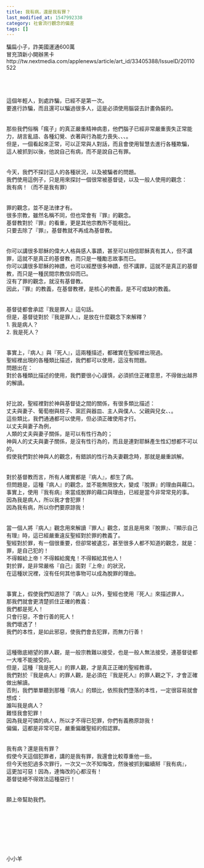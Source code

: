 ```yaml
---
title: 我有病，還是我有罪？
last_modified_at: 1547992338
category: 社會流行觀念的偏差
tags: []
---
```


<p>騙扁小子，詐美國運通600萬<br/>冒充頂新小開辦黑卡<br/>http://tw.nextmedia.com/applenews/article/art_id/33405388/IssueID/20110522<br/><br/><!--more--><br/><br/><br/>這個年輕人，到處詐騙，已經不是第一次。<br/>要進行詐騙，而且還可以騙過很多人，這是必須使用腦袋去計畫偽裝的。<br/><br/><br/>那些我們俗稱「瘋子」的真正嚴重精神病患，他們腦子已經非常嚴重喪失正常能力，胡言亂語、各種幻覺、衣著與行為能力喪失、、、。<br/>但是，一個看起來正常，可以正常與人對話，而且會使用智慧去進行各種欺騙，<br/>這人被抓到以後，他說自己有病，而不是說自己有罪。<br/><br/><br/>今天，我們不探討這人的各種狀況，以及被騙者的問題。<br/>我們使用這例子，只是用來探討一個很常被基督徒，以及一般人使用的觀念：<br/>我有病！（而不是我有罪）<br/><br/><br/>罪的觀念，並不是法律才有。<br/>很多宗教，雖然名稱不同，但也常會有『罪』的觀念。<br/>基督教對於『罪』的看重，更是其他宗教所不能相比。<br/>只要去除了『罪』，基督教就不再成為基督教。<br/><br/><br/>你可以講很多耶穌的偉大人格與感人事蹟，甚至可以相信耶穌真有其人，但不講罪，這就不是真正的基督教，而只是一種勵志故事而已。<br/>你可以講很多耶穌的神蹟，也可以經歷很多神蹟，但不講罪，這就不是真正的基督教，而只是一種民間宗教信仰而已。<br/>沒有了罪的觀念，就沒有基督教。<br/>因此，『罪』的教義，在基督教裡，是核心的教義，是不可或缺的教義。<br/><br/><br/>基督徒都會承認『我是罪人』這句話。<br/>但是，基督徒對於『我是罪人』，是放在什麼觀念下來解釋？<br/>1.	我是病人？<br/>2.	我是死人？<br/><br/><br/>事實上，『病人』與『死人』，這兩種描述，都確實在聖經裡出現過。<br/>聖經裡出現的各種類比描述，我們都可以使用，這沒有問題。<br/>問題出在：<br/>對於各種類比描述的使用，我們要很小心謹慎，必須抓住正確意思，不得做出越界的解讀。<br/><br/><br/>好比說，聖經裡對於神與基督徒之間的關係，有很多類比描述：<br/>丈夫與妻子、葡萄樹與枝子、窯匠與器皿、主人與僕人、父親與兒女、、。<br/>這些類比，我們通通都可以使用，但必須正確使用才行。<br/>以丈夫與妻子為例，<br/>人類的丈夫與妻子關係，是可以有性行為的；<br/>神與人的丈夫與妻子關係，是沒有性行為的，而且是連對耶穌產生性幻想都不可以的。<br/>假使我們對於神與人的觀念，有錯誤的性行為夫妻觀念時，那就是嚴重誤解。<br/><br/><br/>對於基督教而言，所有人確實都是『病人』，都生了病。<br/>但問題是，這種『病人』的觀念，並不能無限放大，變成『脫罪』的理由與藉口。<br/>事實上，使用『我有病』來當成脫罪的藉口與理由，已經是當今非常常見的事。<br/>因為我是病人，所以我才會犯罪！<br/>因為我有病，所以你們要原諒我！<br/><br/><br/>當一個人將『病人』觀念用來解讀『罪人』觀念，並且是用來『脫罪』、『顯示自己有理』時，這已經嚴重違反聖經對於罪的教義了。<br/>聖經對於罪，有一個很重要，但卻常被遺忘，甚至很多人都不知道的觀念，就是：<br/>罪，是自己犯的！<br/>不得賴給上帝！不得賴給魔鬼！不得賴給其他人！<br/>對於罪，是非常嚴格『自己』面對『上帝』的狀況，<br/>在這種狀況裡，沒有任何其他事物可以成為脫罪的理由。<br/><br/><br/>事實上，假使我們知道除了『病人』以外，聖經也使用『死人』來描述罪人，<br/>那我們就會更清楚抓住正確的教義：<br/>我們都是死人！<br/>只會行惡，不會行善的死人！<br/>我們壞透了！<br/>我們的本性，是如此邪惡，使我們會去犯罪，而無力行善！<br/><br/><br/>這種徹底絕望的罪人觀，是一般宗教難以接受，也是一般人無法接受，連基督徒都一大堆不能接受的。<br/>但是，這種『我是死人』的罪人觀，才是真正正確的聖經教導。<br/>我們對於『我是病人』的罪人觀，是必須在『我是死人』的罪人觀之下，才會正確做出解讀。<br/>否則，我們單單聽到那種『病人』的類比，依照我們墮落的本性，一定很容易就會想成：<br/>誰叫我是病人？<br/>難怪我會犯罪！<br/>因為我是可憐的病人，所以才不得已犯罪，你們有義務原諒我！<br/>偏偏，這都是非常可惡，嚴重偏離聖經的假認罪。<br/><br/><br/>我有病？還是我有罪？<br/>假使今天這個犯罪者，講的是我有罪，我還會比較尊重他一些。<br/>但今天他犯過多次罪行，一次又一次不知悔改，然後被抓到繼續掰『我有病』，<br/>這更加可惡！因為，連悔改的心都沒有！<br/>基督徒絕不得效法這種惡行！<br/><br/><br/>願上帝幫助我們。<br/><br/><br/><br/><br/><br/><br/><br/><br/>小小羊<br/><br/>
</p>
